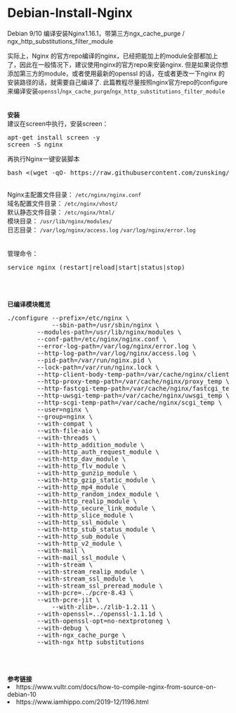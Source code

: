 # Debian-Install-Nginx
Debian 9/10 编译安装Nginx1.16.1，带第三方ngx_cache_purge / ngx_http_substitutions_filter_module

实际上，Nginx 的官方repo编译的nginx，已经把能加上的module全部都加上了，因此在一般情况下，建议使用nginx的官方repo来安装nginx. 但是如果说你想添加第三方的module，或者使用最新的openssl 的话，在或者更改一下nginx 的安装路径的话，就需要自己编译了. 此篇教程尽量按照nginx官方repo的configure来编译安装<code>openssl</code>/<code>ngx_cache_purge</code>/<code>ngx_http_substitutions_filter_module</code>
<br><br><br>
<b>安装</b><br>
建议在screen中执行，安装screen：
<pre>
apt-get install screen -y
screen -S nginx
</pre>

再执行Nginx一键安装脚本

<pre>
bash <(wget -qO- https://raw.githubusercontent.com/zunsking/Debian-Install-Nginx/master/Debian-install-nginx.sh)
</pre>
</br>
Nginx主配置文件目录：
<code>/etc/nginx/nginx.conf</code>
<br>
域名配置文件目录：
<code>/etc/nginx/vhost/</code>
<br>
默认静态文件目录：
<code>/etc/nginx/html/</code>
<br>
模块目录：
<code>/usr/lib/nginx/modules/</code>
<br>
日志目录：
<code>/var/log/nginx/access.log</code>
<code>/var/log/nginx/error.log</code>
<br><br><br>
管理命令：
<pre>service nginx (restart|reload|start|status|stop)</pre>
<br><br><br>
<b>已编译模块概览</b><br>
<pre>
./configure --prefix=/etc/nginx \
            --sbin-path=/usr/sbin/nginx \
	    --modules-path=/usr/lib/nginx/modules \
	    --conf-path=/etc/nginx/nginx.conf \
	    --error-log-path=/var/log/nginx/error.log \
	    --http-log-path=/var/log/nginx/access.log \
	    --pid-path=/var/run/nginx.pid \
	    --lock-path=/var/run/nginx.lock \
	    --http-client-body-temp-path=/var/cache/nginx/client_temp \
	    --http-proxy-temp-path=/var/cache/nginx/proxy_temp \
	    --http-fastcgi-temp-path=/var/cache/nginx/fastcgi_temp \
	    --http-uwsgi-temp-path=/var/cache/nginx/uwsgi_temp \
	    --http-scgi-temp-path=/var/cache/nginx/scgi_temp \
	    --user=nginx \
	    --group=nginx \
	    --with-compat \
	    --with-file-aio \
	    --with-threads \
	    --with-http_addition_module \
	    --with-http_auth_request_module \
	    --with-http_dav_module \
	    --with-http_flv_module \
	    --with-http_gunzip_module \
	    --with-http_gzip_static_module \
	    --with-http_mp4_module \
	    --with-http_random_index_module \
	    --with-http_realip_module \
	    --with-http_secure_link_module \
	    --with-http_slice_module \
	    --with-http_ssl_module \
	    --with-http_stub_status_module \
	    --with-http_sub_module \
	    --with-http_v2_module \
	    --with-mail \
	    --with-mail_ssl_module \
	    --with-stream \
	    --with-stream_realip_module \
	    --with-stream_ssl_module \
	    --with-stream_ssl_preread_module \	
	    --with-pcre=../pcre-8.43 \
	    --with-pcre-jit \
            --with-zlib=../zlib-1.2.11 \
	    --with-openssl=../openssl-1.1.1d \
	    --with-openssl-opt=no-nextprotoneg \			
	    --with-debug \			
	    --with-ngx_cache_purge \		
	    --with-ngx_http_substitutions
</pre>
<br><br><br>
<b>参考链接</b><br>
<li>https://www.vultr.com/docs/how-to-compile-nginx-from-source-on-debian-10</li>
<li>https://www.iamhippo.com/2019-12/1196.html</li>
